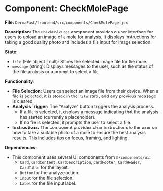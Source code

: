 # Component: CheckMolePage

**File:** `DermaFast/frontend/src/components/CheckMolePage.jsx`

**Description:**
The `CheckMolePage` component provides a user interface for users to upload an image of a mole for analysis. It displays instructions for taking a good quality photo and includes a file input for image selection.

**State:**
*   `file` (File object | null): Stores the selected image file for the mole.
*   `message` (string): Displays messages to the user, such as the status of the file analysis or a prompt to select a file.

**Functionality:**
*   **File Selection:** Users can select an image file from their device. When a file is selected, it is stored in the `file` state, and any previous message is cleared.
*   **Analysis Trigger:** The "Analyze" button triggers the analysis process.
    *   If a file is selected, it displays a message indicating that the analysis has started (currently a placeholder).
    *   If no file is selected, it prompts the user to select a file.
*   **Instructions:** The component provides clear instructions to the user on how to take a suitable photo of a mole to ensure the best analysis results. This includes tips on focus, framing, and lighting.

**Dependencies:**
*   This component uses several UI components from `@/components/ui`:
    *   `Card`, `CardContent`, `CardDescription`, `CardFooter`, `CardHeader`, `CardTitle` for the layout.
    *   `Button` for the analyze action.
    *   `Input` for the file selection.
    *   `Label` for the file input label.

